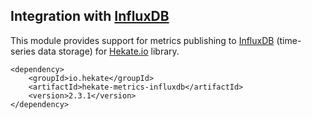## Integration with [InfluxDB](https://github.com/influxdata/influxdb)
 
This module provides support for metrics publishing to [InfluxDB](https://www.influxdata.com) (time-series data storage)
for [Hekate.io](https://github.com/hekate-io/hekate) library.
 
 ```
 <dependency>
     <groupId>io.hekate</groupId>
     <artifactId>hekate-metrics-influxdb</artifactId>
     <version>2.3.1</version>
 </dependency>
 ```
